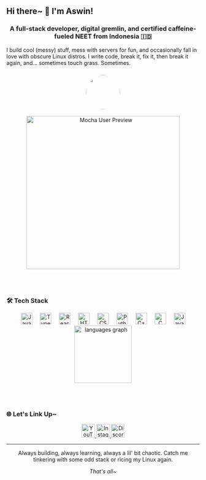 
<h2 align="left">Hi there~ 👋 I'm Aswin!</h2>
<h3 align="center">A full-stack developer, digital gremlin, and certified caffeine-fueled NEET from Indonesia 🇮🇩</h3>

<p align="left">I build cool (messy) stuff, mess with servers for fun, and occasionally fall in love with obscure Linux distros. I write code, break it, fix it, then break it again, and... sometimes touch grass. Sometimes.</p>

###
<div align="center">
  <img src="https://avatars.githubusercontent.com/u/87846302" height="90" style="border-radius: 180px;" />
</div>
<br>
<div align="center">
  <img src="https://github-readme-stats.vercel.app/api?username=LightNabz&show_icons=true&bg_color=1e1e2e&text_color=cdd6f4&icon_color=cba6f7&title_color=94e2d5" alt="Mocha User Preview" width=400>
</div>

<br><br>

### 🛠️ Tech Stack

<div align="center">
  <img src="https://cdn.jsdelivr.net/gh/devicons/devicon/icons/javascript/javascript-original.svg" height="30" alt="JavaScript" />
  <img width="12" />
  <img src="https://cdn.jsdelivr.net/gh/devicons/devicon/icons/typescript/typescript-original.svg" height="30" alt="TypeScript" />
  <img width="12" />
  <img src="https://cdn.jsdelivr.net/gh/devicons/devicon/icons/react/react-original.svg" height="30" alt="React" />
  <img width="12" />
  <img src="https://cdn.jsdelivr.net/gh/devicons/devicon/icons/html5/html5-original.svg" height="30" alt="HTML5" />
  <img width="12" />
  <img src="https://cdn.jsdelivr.net/gh/devicons/devicon/icons/css3/css3-original.svg" height="30" alt="CSS3" />
  <img width="12" />
  <img src="https://cdn.jsdelivr.net/gh/devicons/devicon/icons/python/python-original.svg" height="30" alt="Python" />
  <img width="12" />
  <img src="https://cdn.jsdelivr.net/gh/devicons/devicon/icons/cplusplus/cplusplus-original.svg" height="30" alt="C++" />
  <img width="12" />
<img src="https://cdn.jsdelivr.net/gh/devicons/devicon/icons/c/c-original.svg" height="30" alt="C" />
  <img width="12" />
  <img src="https://cdn.jsdelivr.net/gh/devicons/devicon/icons/java/java-original.svg" height="30" alt="Java" />
</div>

<div align="center">
<img src="https://github-readme-stats.vercel.app/api/top-langs?username=LightNabz&locale=en&hide_title=false&layout=compact&card_width=320&langs_count=5&theme=catppuccin_mocha&hide_border=false" height="150" alt="languages graph"  />
</div>

<br><br>

### 🌐 Let's Link Up~

<div align="center">
  <a href="https://youtube.com/" target="_blank">
    <img src="https://img.shields.io/static/v1?message=YouTube&logo=youtube&label=&color=FF0000&logoColor=white&labelColor=&style=for-the-badge" height="35" alt="YouTube" />
  </a>
  <a href="https://instagram.com/" target="_blank">
    <img src="https://img.shields.io/static/v1?message=Instagram&logo=instagram&label=&color=E4405F&logoColor=white&labelColor=&style=for-the-badge" height="35" alt="Instagram" />
  </a>
  <a href="https://discord.com/users/" target="_blank">
    <img src="https://img.shields.io/static/v1?message=Discord&logo=discord&label=&color=7289DA&logoColor=white&labelColor=&style=for-the-badge" height="35" alt="Discord" />
  </a>
</div>

---

<p align="center">Always building, always learning, always a lil' bit chaotic. Catch me tinkering with some odd stack or ricing my Linux again.</p>
<p align="center"><em>That's all~</em></p>
